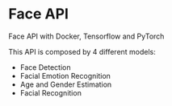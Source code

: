 # Face API
Face API with Docker, Tensorflow and PyTorch

This API is composed by 4 different models: 
* Face Detection
* Facial Emotion Recognition
* Age and Gender Estimation
* Facial Recognition 

